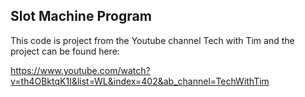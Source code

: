 ## Slot Machine Program

This code is project from the Youtube channel Tech with Tim and the project can be found here:

https://www.youtube.com/watch?v=th4OBktqK1I&list=WL&index=402&ab_channel=TechWithTim
